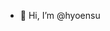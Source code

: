 - 👋 Hi, I’m @hyoensu


<!---
hyoensu/hyoensu is a ✨ special ✨ repository because its `README.md` (this file) appears on your GitHub profile.
You can click the Preview link to take a look at your changes.
--->
